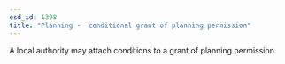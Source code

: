 ```yaml
---
esd_id: 1398
title: "Planning -  conditional grant of planning permission"
---
```


A local authority may attach conditions to a grant of planning permission.

